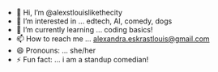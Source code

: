 - 👋 Hi, I’m @alexstlouislikethecity
- 👀 I’m interested in ... edtech, AI, comedy, dogs
- 🌱 I’m currently learning ... coding basics!
- 📫 How to reach me ... alexandra.eskrastlouis@gmail.com
- 😄 Pronouns: ... she/her
- ⚡ Fun fact: ... i am a standup comedian!

<!---
alexstlouislikethecity/alexstlouislikethecity is a ✨ special ✨ repository because its `README.md` (this file) appears on your GitHub profile.
You can click the Preview link to take a look at your changes.
--->

